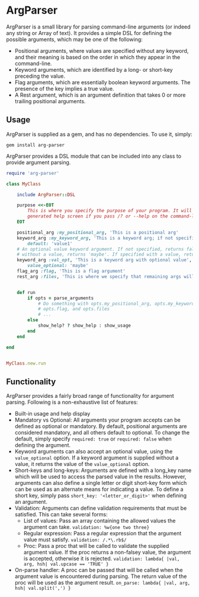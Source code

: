 # ArgParser

ArgParser is a small library for parsing command-line arguments (or indeed any string or Array of text).
It provides a simple DSL for defining the possible arguments, which may be one of the following:
* Positional arguments, where values are specified without any keyword, and their meaning is based on the
  order in which they appear in the command-line.
* Keyword arguments, which are identified by a long- or short-key preceding the value.
* Flag arguments, which are essentially boolean keyword arguments. The presence of the key implies a true
  value.
* A Rest argument, which is an argument definition that takes 0 or more trailing positional arguments.

## Usage

ArgParser is supplied as a gem, and has no dependencies. To use it, simply:
```
gem install arg-parser
```

ArgParser provides a DSL module that can be included into any class to provide argument parsing.

```ruby
require 'arg-parser'

class MyClass

    include ArgParser::DSL

    purpose <<-EOT
        This is where you specify the purpose of your program. It will be displayed in the
        generated help screen if you pass /? or --help on the command-line.
    EOT

    positional_arg :my_positional_arg, 'This is a positional arg'
    keyword_arg :my_keyword_arg, 'This is a keyword arg; if not specified, returns value1',
        default: 'value1'
    # An optional value keyword argument. If not specified, returns false. If specified
    # without a value, returns 'maybe'. If specified with a value, returns the value.
    keyword_arg :val_opt, 'This is a keyword arg with optional value',
        value_optional: 'maybe'
    flag_arg :flag, 'This is a flag argument'
    rest_arg :files, 'This is where we specify that remaining args will be collected in an array'


    def run
        if opts = parse_arguments
            # Do something with opts.my_positional_arg, opts.my_keyword_arg,
            # opts.flag, and opts.files
            # ...
        else
            show_help? ? show_help : show_usage
        end
    end

end


MyClass.new.run

```

## Functionality

ArgParser provides a fairly broad range of functionality for argument parsing. Following is a non-exhaustive
list of features:
* Built-in usage and help display
* Mandatory vs Optional: All arguments your program accepts can be defined as optional or mandatory.
  By default, positional arguments are considered mandatory, and all others default to optional. To change
  the default, simply specify `required: true` or `required: false` when defining the argument.
* Keyword arguments can also accept an optional value, using the `value_optional` option. If a keyword
  argument is supplied without a value, it returns the value of the `value_optional` option.
* Short-keys and long-keys: Arguments are defined with a long_key name which will be used to access the
  parsed value in the results. However, arguments can also define a single letter or digit short-key form
  which can be used as an alternate means for indicating a value. To define a short key, simply pass
  `short_key: '<letter_or_digit>'` when defining an argument.
* Validation: Arguments can define validation requirements that must be satisfied. This can take several
  forms:
     - List of values: Pass an array containing the allowed values the argument can take.
       `validation: %w{one two three}`
     - Regular expression: Pass a regular expression that the argument value must satisfy.
       `validation: /.*\.rb$/`
     - Proc: Pass a proc that will be called to validate the supplied argument value. If the proc returns
       a non-falsey value, the argument is accepted, otherwise it is rejected.
       `validation: lambda{ |val, arg, hsh| val.upcase == 'TRUE' }`
* On-parse handler: A proc can be passed that will be called when the argument value is encountered
  during parsing. The return value of the proc will be used as the argument result.
  `on_parse: lambda{ |val, arg, hsh| val.split(',') }`

